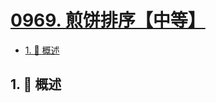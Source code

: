 # [0969. 煎饼排序【中等】](https://github.com/Tdahuyou/TNotes.leetcode/tree/main/notes/0969.%20%E7%85%8E%E9%A5%BC%E6%8E%92%E5%BA%8F%E3%80%90%E4%B8%AD%E7%AD%89%E3%80%91)

<!-- region:toc -->

- [1. 📝 概述](#1--概述)

<!-- endregion:toc -->

## 1. 📝 概述

